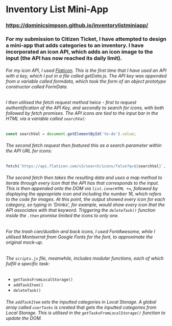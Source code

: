 # Inventory List Mini-App

### https://dominicsimpson.github.io/inventorylistminiapp/

### For my submission to Citizen Ticket, I have attempted to design a mini-app that adds categories to an inventory. I have incorporated an icon API, which adds an icon image to the input (the API has now reached its daily limit). 

###### For my icon API, I used [Flaticon](https://api.flaticon.com/?_gl=1*gm9831*test_ga*NzYzNzY5MjUwLjE2NzA0Mjk1NjU.*test_ga_523JXC6VL7*MTY3MDQyOTU2NS4xLjAuMTY3MDQyOTU2NS42MC4wLjA.*fp_ga*NzYzNzY5MjUwLjE2NzA0Mjk1NjU.*fp_ga_1ZY8468CQB*MTY3MDQyOTU2NS4xLjAuMTY3MDQyOTU2NS42MC4wLjA.&_ga=2.17695921.908716984.1670429565-763769250.1670429565). This is the first time that I have used an API with a key, which I put in a file called getData.js. The API key was appended from a variable called formdata, which took the form of an object prototype constructor called FormData. 
###### I then utilised the fetch request method twice - first to request authentification of the API Key, and secondly to search for icons, with both followed by fetch promises. The API icons are tied to the input bar in the HTML via a variable called `searchVal`:

```js
const searchVal = document.getElementById('to-do').value;
```

###### The second fetch request then featured this as a search parameter within the API URL for icons:

```js
fetch(`https://api.flaticon.com/v3/search/icons/false?q=${searchVal}`, requestOptions)
```

###### The second fetch then takes the resulting data and uses a map method to iterate through every icon that the API has that corresponds to the input. This is then appended onto the DOM via `list.innerHTML +=`, followed by displaying the appropriate icon and including the number 16, which refers to the code for images. At this point, the output showed every icon for each category, so typing in 'Drinks', for example, would show every icon that the API associates with that keyword. Triggering the `deleteTask()` function inside the `.then` promise limited the icons to only one. 

###### For the trash can/dustbin and back icons, I used FontAwesome, while I utilised Montserrat from Google Fonts for the font, to approximate the original mock-up.

###### The `scripts.js` file, meanwhile, includes modular functions, each of which fulfill a specific task: 
- `getTasksFromLocalStorage()`
- `addTaskItem()`
- `deleteTask()`
###### The `addTaskItem` sets the inputted categories in Local Storage. A global array called `userTasks` is created that gets the inputted categories from Local Storage. This is utilised in the `getTasksFromLocalStorage()` function to update the DOM.  
    
